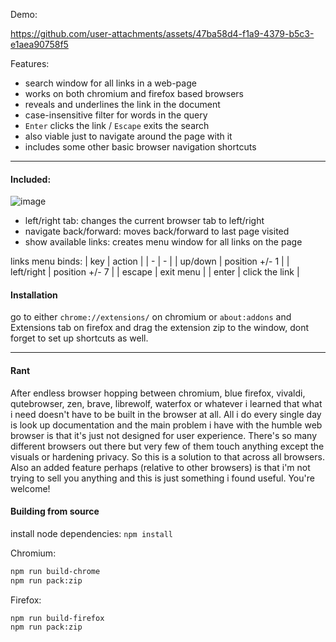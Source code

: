 Demo:

https://github.com/user-attachments/assets/47ba58d4-f1a9-4379-b5c3-e1aea90758f5

Features:
- search window for all links in a web-page
- works on both chromium and firefox based browsers
- reveals and underlines the link in the document
- case-insensitive filter for words in the query
- `Enter` clicks the link / `Escape` exits the search
- also viable just to navigate around the page with it
- includes some other basic browser navigation shortcuts

--- 

#### Included:

![image](https://github.com/user-attachments/assets/8548ce0f-bb63-4f3a-9369-da5b8854b61e)

- left/right tab: changes the current browser tab to left/right
- navigate back/forward: moves back/forward to last page visited
- show available links: creates menu window for all links on the page

links menu binds:
| key | action |
| - | - |
| up/down | position +/- 1 |
| left/right | position +/- 7 |
| escape | exit menu |
| enter | click the link |

#### Installation

go to either `chrome://extensions/` on chromium or `about:addons` and Extensions tab on firefox and drag the extension zip to the window, dont forget to set up shortcuts as well.

--- 

#### Rant

After endless browser hopping between chromium, blue firefox, vivaldi, qutebrowser, zen, brave, librewolf, waterfox or whatever i learned that what i need doesn't have to be built in the browser at all. All i do every single day is look up documentation and the main problem i have with the humble web browser is that it's just not designed for user experience. There's so many different browsers out there but very few of them touch anything except the visuals or hardening privacy. So this is a solution to that across all browsers. Also an added feature perhaps (relative to other browsers) is that i'm not trying to sell you anything and this is just something i found useful. You're welcome!

#### Building from source

install node dependencies: `npm install`

Chromium:
```sh
npm run build-chrome
npm run pack:zip
```

Firefox:
```sh
npm run build-firefox
npm run pack:zip
```



